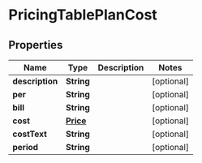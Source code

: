 
# PricingTablePlanCost

## Properties
Name | Type | Description | Notes
------------ | ------------- | ------------- | -------------
**description** | **String** |  |  [optional]
**per** | **String** |  |  [optional]
**bill** | **String** |  |  [optional]
**cost** | [**Price**](Price.md) |  |  [optional]
**costText** | **String** |  |  [optional]
**period** | **String** |  |  [optional]



